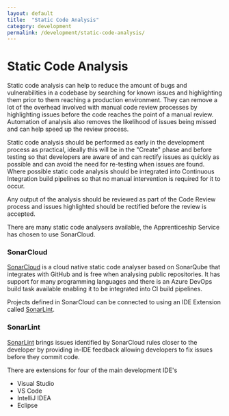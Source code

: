 ```yaml
---
layout: default
title:  "Static Code Analysis"
category: development
permalink: /development/static-code-analysis/
---
```


# Static Code Analysis

Static code analysis can help to reduce the amount of bugs and vulnerabilities in a codebase by searching for known issues and highlighting them prior to them reaching a production environment. They can remove a lot of the overhead involved with manual code review processes by highlighting issues before the code reaches the point of a manual review. Automation of analysis also removes the likelihood of issues being missed and can help speed up the review process.

Static code analysis should be performed as early in the development process as practical, ideally this will be in the "Create" phase and before testing so that developers are aware of and can rectify issues as quickly as possible and can avoid the need for re-testing when issues are found. Where possible static code analysis should be integrated into Continuous Integration build pipelines so that no manual intervention is required for it to occur.

Any output of the analysis should be reviewed as part of the Code Review process and issues highlighted should be rectified before the review is accepted.

There are many static code analysers available, the Apprenticeship Service has chosen to use SonarCloud.

### SonarCloud

[SonarCloud](https://sonarcloud.io/organizations/educationandskillsfundingagency/projects) is a cloud native static code analyser based on SonarQube that integrates with GitHub and is free when analysing public repositories. It has support for many programming languages and there is an Azure DevOps build task available enabling it to be integrated into CI build pipelines.

Projects defined in SonarCloud can be connected to using an IDE Extension called [SonarLint](https://www.sonarlint.org/).  


### SonarLint

[SonarLint](https://www.sonarlint.org/) brings issues identified by SonarCloud rules closer to the developer by providing in-IDE feedback allowing developers to fix issues before they commit code.

There are extensions for four of the main development IDE's

* Visual Studio
* VS Code
* IntelliJ IDEA
* Eclipse